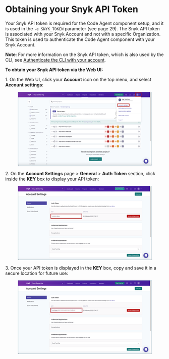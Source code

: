 # Obtaining your Snyk API Token

Your Snyk API token is required for the Code Agent component setup, and it is used in the `-e SNYK_TOKEN` parameter (see page 29). The Snyk API token is associated with your Snyk Account and not with a specific Organization. This token is used to authenticate the Code Agent component with your Snyk Account.

**Note**: For more information on the Snyk API token, which is also used by the CLI, see [Authenticate the CLI with your account](https://docs.snyk.io/snyk-cli/authenticate-the-cli-with-your-account).    &#x20;

&#x20;

**To obtain your Snyk API token via the Web UI:**

1\.  On the Web UI, click your **Account** icon on the top menu, and select **Account settings**:

<figure><img src="../../../../../.gitbook/assets/Snyk Broker - API Token - Account settings icon.png" alt=""><figcaption></figcaption></figure>

2\.  On the **Account Settings** page > **General** > **Auth Token** section, click inside the **KEY** box to display your API token:

<figure><img src="../../../../../.gitbook/assets/Snyk Broker - API Token - Account settings - API Token box.png" alt=""><figcaption></figcaption></figure>

3\.  Once your API token is displayed in the **KEY** box, copy and save it in a secure location for future use:

<figure><img src="../../../../../.gitbook/assets/Snyk Broker - API Token - Account settings - API Token displayed.png" alt=""><figcaption></figcaption></figure>

&#x20;
